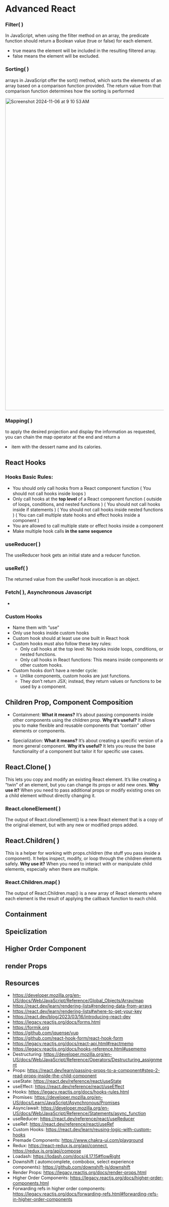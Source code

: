 
# Advanced React
### Filter( )
In JavaScript, when using the filter method on an array, the predicate function should return a Boolean value (true or false) for each element.

- true means the element will be included in the resulting filtered array.
- false means the element will be excluded.

### Sorting( )
arrays in JavaScript offer the sort() method, which sorts the elements of an array based on a comparison function provided. The return value from that comparison function determines how the sorting is performed

<img width="988" alt="Screenshot 2024-11-06 at 9 10 53 AM" src="https://github.com/user-attachments/assets/9a69a506-9ffe-43fc-9214-13f0e900bd8f">

### Mapping( )
to apply the desired projection and display the information as requested, you can chain the map operator at the end and return a <li> item with the dessert name and its calories.

## React Hooks 
### Hooks Basic Rules:
- You should only call hooks from a React component function ( You should not call hooks inside loops )
- Only call hooks at the **top level** of a React component function ( outside of loops, conditions, and nested functions ) ( You should not call hooks inside if statements ) ( You should not call hooks inside nested functions ) ( You can call multiple state hooks and effect hooks inside a component )
- You are allowed to call multiple state or effect hooks inside a component 
- Make multiple hook calls **in the same sequence**

### useReducer( )
The useReducer hook gets an initial state and a reducer function.  

### useRef( )
The returned value from the useRef hook invocation is an object.  

### Fetch( ), Asynchronous Javascript
-

### Custom Hooks
- Name them with “use”
- Only use hooks inside custom hooks
- Custom hook should at least use one built in React hook  
- Custom hooks must also follow these key rules:
   - Only call hooks at the top level: No hooks inside loops, conditions, or nested functions.
   - Only call hooks in React functions: This means inside components or other custom hooks.
- Custom hooks don’t have a render cycle:
  - Unlike components, custom hooks are just functions.
  - They don’t return JSX; instead, they return values or functions to be used by a component.
  
## Children Prop, Component Composition
- Containment: **What it means?** It’s about passing components inside other components using the children prop. **Why it’s useful?** It allows you to make flexible and reusable components that “contain” other elements or components.
  
- Specialization: **What it means?** It’s about creating a specific version of a more general component. **Why it’s useful?** It lets you reuse the base functionality of a component but tailor it for specific use cases.

## React.Clone( )
This lets you copy and modify an existing React element. It’s like creating a “twin” of an element, but you can change its props or add new ones. **Why use it?** When you need to pass additional props or modify existing ones on a child element without directly changing it.
### React.cloneElement( )
The output of React.cloneElement() is a new React element that is a copy of the original element, but with any new or modified props added.

## React.Children( )
This is a helper for working with props.children (the stuff you pass inside a component). It helps inspect, modify, or loop through the children elements safely. **Why use it?** When you need to interact with or manipulate child elements, especially when there are multiple.
### React.Children.map( )
The output of React.Children.map() is a new array of React elements where each element is the result of applying the callback function to each child.


## Containment 


## Speiclization


## Higher Order Component


## render Props 


## Resources
 - https://developer.mozilla.org/en-US/docs/Web/JavaScript/Reference/Global_Objects/Array/map
 - https://react.dev/learn/rendering-lists#rendering-data-from-arrays
 - https://react.dev/learn/rendering-lists#where-to-get-your-key
 - https://react.dev/blog/2023/03/16/introducing-react-dev
 - https://legacy.reactjs.org/docs/forms.html
 - https://formik.org
 - https://github.com/jquense/yup
 - https://github.com/react-hook-form/react-hook-form
 - https://legacy.reactjs.org/docs/react-api.html#reactmemo
 - https://legacy.reactjs.org/docs/hooks-reference.html#usememo
 - Destructuring: https://developer.mozilla.org/en-US/docs/Web/JavaScript/Reference/Operators/Destructuring_assignment
 - Props: https://react.dev/learn/passing-props-to-a-component#step-2-read-props-inside-the-child-component
 - useState: https://react.dev/reference/react/useState
 - useEffect: https://react.dev/reference/react/useEffect
 - Hooks: https://legacy.reactjs.org/docs/hooks-rules.html
 - Promises: https://developer.mozilla.org/en-US/docs/Learn/JavaScript/Asynchronous/Promises
 - Async/await: https://developer.mozilla.org/en-US/docs/Web/JavaScript/Reference/Statements/async_function
 - useReducer: https://react.dev/reference/react/useReducer
 - useRef: https://react.dev/reference/react/useRef
 - Custom Hooks: https://react.dev/learn/reusing-logic-with-custom-hooks
 - Premade Components: https://www.chakra-ui.com/playground
 - Redux: https://react-redux.js.org/api/connect, https://redux.js.org/api/compose
 - Loadash: https://lodash.com/docs/4.17.15#flowRight
 - Downshift ( automcomplete, combobox, select experience components): https://github.com/downshift-js/downshift
 - Render Props: https://legacy.reactjs.org/docs/render-props.html
 - Higher Order Components: https://legacy.reactjs.org/docs/higher-order-components.html
 - Forwarding refs in higher order components: https://legacy.reactjs.org/docs/forwarding-refs.html#forwarding-refs-in-higher-order-components
